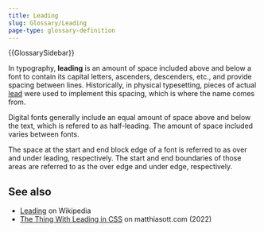 ```yaml
---
title: Leading
slug: Glossary/Leading
page-type: glossary-definition
---
```


{{GlossarySidebar}}

In typography, **leading** is an amount of space included above and below a font to contain its capital letters, ascenders, descenders, etc., and provide spacing between lines. Historically, in physical typesetting, pieces of actual [lead](https://en.wikipedia.org/wiki/Lead) were used to implement this spacing, which is where the name comes from.

Digital fonts generally include an equal amount of space above and below the text, which is refered to as half-leading. The amount of space included varies between fonts.

The space at the start and end block edge of a font is referred to as over and under leading, respectively. The start and end boundaries of those areas are referred to as the over edge and under edge, respectively.

## See also

- [Leading](https://en.wikipedia.org/wiki/Leading) on Wikipedia
- [The Thing With Lead­ing in CSS](https://matthiasott.com/notes/the-thing-with-leading-in-css) on matthiasott.com (2022)

